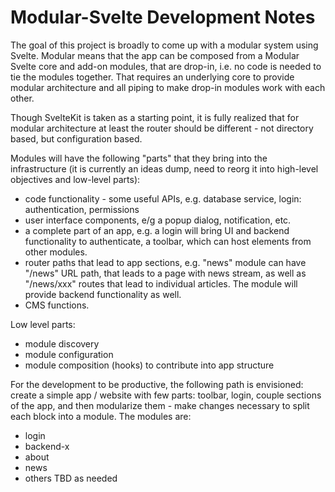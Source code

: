 # Modular-Svelte Development Notes

The goal of this project is broadly to come up with a modular system using Svelte. Modular means that the app can be composed from a Modular Svelte core and add-on modules, that are drop-in, i.e. no code is needed to tie the modules together. That requires an underlying core to provide modular architecture and all piping to make drop-in modules work with each other.

Though SvelteKit is taken as a starting point, it is fully realized that for modular architecture at least the router should be different - not directory based, but configuration based.

Modules will have the following "parts" that they bring into the infrastructure (it is currently an ideas dump, need to reorg it into high-level objectives and low-level parts):

* code functionality - some useful APIs, e.g. database service, login: authentication, permissions
* user interface components, e/g a popup dialog, notification, etc.
* a complete part of an app, e.g. a login will bring UI and backend functionality to authenticate, a toolbar, which can host elements from other modules.
* router paths that lead to app sections, e.g. "news" module can have "/news" URL path, that leads to a page with news stream, as well as "/news/xxx" routes that lead to individual articles. The module will provide backend functionality as well.
* CMS functions.

Low level parts:

* module discovery
* module configuration
* module composition (hooks) to contribute into app structure

For the development to be productive, the following path is envisioned: create a simple app / website with few parts: toolbar, login, couple sections of the app, and then modularize them - make changes necessary to split each block into a module. The modules are:

* login
* backend-x
* about
* news
* others TBD as needed
